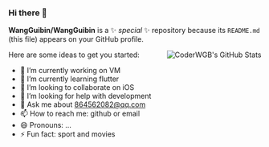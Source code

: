 ### Hi there 👋


**WangGuibin/WangGuibin** is a ✨ _special_ ✨ repository because its `README.md` (this file) appears on your GitHub profile.

<img align="right" src="https://github-readme-stats.vercel.app/api?username=WangGuibin&show_icons=true&icon_color=805AD5&text_color=2edfa3&bg_color=ffffff&hide_title=true&title_color=20a0ff" alt="CoderWGB's GitHub Stats">

Here are some ideas to get you started:

- 🔭 I’m currently working on VM
- 🌱 I’m currently learning flutter
- 👯 I’m looking to collaborate on iOS
- 🤔 I’m looking for help with development
- 💬 Ask me about 864562082@qq.com
- 📫 How to reach me: github or email
- 😄 Pronouns: ...
- ⚡ Fun fact: sport and movies

